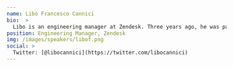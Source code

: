```yaml
---
name: Libo Francesco Cannici
bio:  >
  Libo is an engineering manager at Zendesk. Three years ago, he was part of the first team to ship Zendesk Help Center, a customisable self-service portal, knowledge base, and online community - all in one. Since then he has been happily delivering innovation, maybe incrementally, maybe every day, maybe many times a day. Libo has an MSc in Industrial Design from Politecnico di Milano and has loved finding simple solutions to complex problems ever since.
position: Engineering Manager, Zendesk
img: /images/speakers/libof.png
social: >
  Twitter: [@libocannici](https://twitter.com/libocannici)
---
```

